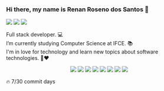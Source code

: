 ### Hi there, my name is Renan Roseno dos Santos 👋
<p align="left">
<a href="https://www.linkedin.com/in/renan-roseno-241b11187/"><img src="https://img.shields.io/badge/LinkedIn-0077B5?style=for-the-badge&logo=linkedin&logoColor=white"></a>
<a href ="https://gitlab.com/RenanRoseno"><img src="https://img.shields.io/badge/GitLab-330F63?style=for-the-badge&logo=gitlab&logoColor=white"></a>
<a href="https://www.instagram.com/renanroseno.404"><img src="https://img.shields.io/badge/Instagram-E4405F?style=for-the-badge&logo=instagram&logoColor=white"></a>

</p> 
<!--
**RenanRoseno/RenanRoseno** is a ✨ _special_ ✨ repository because its `README.md` (this file) appears on your GitHub profile.-->
 
 Full stack developer. :computer: <br> 
 I’m currently studying Computer Science at IFCE. :books: <br>
 I'm in love for technology and learn new topics about software technologies. :space_invader::heart:
<!--
<p align="left">
 <img src="https://github-readme-stats.vercel.app/api?username=RenanRoseno&theme=react&show_icons=true&count_private=true&hide_border=true" height="190"> 
 <img src="https://github-readme-stats.vercel.app/api/top-langs/?username=RenanRoseno&layout=compact&theme=react&hide_border=true&langs_count=8">
</p>
-->

<p align="center">
 <img src="https://img.shields.io/badge/Spring-6DB33F?style=for-the-badge&logo=spring&logoColor=white">
 <img src="https://img.shields.io/badge/Java-ED8B00?style=for-the-badge&logo=java&logoColor=white">
 <img src="https://img.shields.io/badge/Angular-DD0031?style=for-the-badge&logo=angular&logoColor=white">
 <img src="https://img.shields.io/badge/React-20232A?style=for-the-badge&logo=react&logoColor=61DAFB">
 <img src="https://img.shields.io/badge/TypeScript-007ACC?style=for-the-badge&logo=typescript&logoColor=white">
 <img src="https://img.shields.io/badge/Docker-2496ED?style=for-the-badge&logo=docker&logoColor=white">
 <img src="https://img.shields.io/badge/Django-092E20?style=for-the-badge&logo=django&logoColor=white">
 <img src="https://img.shields.io/badge/PHP-777BB4?style=for-the-badge&logo=php&logoColor=white">
</p>

<p>🔥 7/30 commit days</p>
<!-- 
- 🔭 I’m currently working on ...
- 🌱 I’m currently learning ...
- 👯 I’m looking to collaborate on ...
- 🤔 I’m looking for help with ...
- 💬 Ask me about ...
- 📫 How to reach me: ...
- 😄 Pronouns: ...
- ⚡ Fun fact: ... 
-->
